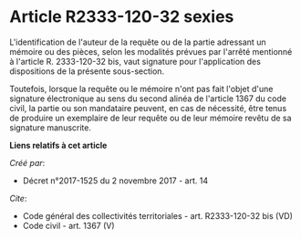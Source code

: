 # Article R2333-120-32 sexies

L'identification de l'auteur de la requête ou de la partie adressant un mémoire ou des pièces, selon les modalités prévues
par l'arrêté mentionné à l'article R. 2333-120-32 bis, vaut signature pour l'application des dispositions de la présente
sous-section. 

Toutefois, lorsque la requête ou le mémoire n'ont pas fait l'objet d'une signature électronique au sens du second alinéa de
l'article 1367 du code civil, la partie ou son mandataire peuvent, en cas de nécessité, être tenus de produire un exemplaire
de leur requête ou de leur mémoire revêtu de sa signature manuscrite.

**Liens relatifs à cet article**

_Créé par_:

  - Décret n°2017-1525 du 2 novembre 2017 - art. 14

_Cite_:

  - Code général des collectivités territoriales - art. R2333-120-32 bis (VD)
  - Code civil - art. 1367 (V)
